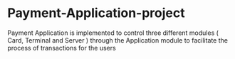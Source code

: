 # Payment-Application-project

Payment Application is implemented to control three different modules ( Card, Terminal and Server ) through the Application module to facilitate the process of transactions for the users
